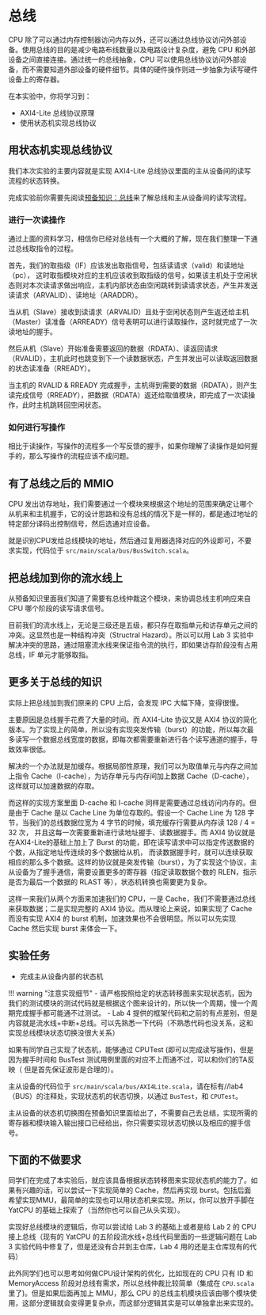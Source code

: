 # 总线

CPU 除了可以通过内存控制器访问内存以外，还可以通过总线协议访问外部设备。使用总线的目的是减少电路布线数量以及电路设计复杂度，避免 CPU 和外部设备之间直接连接。通过统一的总线抽象，CPU 可以使用总线协议访问外部设备，而不需要知道外部设备的硬件细节。具体的硬件操作则进一步抽象为读写硬件设备上的寄存器。

在本实验中，你将学习到：

- AXI4-Lite 总线协议原理
- 使用状态机实现总线协议

## 用状态机实现总线协议

我们本次实验的主要内容就是实现 AXI4-Lite 总线协议里面的主从设备间的读写流程的状态转换。

完成实验前你需要先阅读[预备知识：总线](../tutorial/bus.md)来了解总线和主从设备间的读写流程。

###  进行一次读操作
通过上面的资料学习，相信你已经对总线有一个大概的了解，现在我们整理一下通过总线取指令的过程。

首先，我们的取指级（IF）应该发出取指信号，包括读请求（valid）和读地址（pc），
这时取指模块对应的主机应该收到取指级的信号，如果该主机处于空闲状态则对本次读请求做出响应，主机内部状态由空闲跳转到读请求状态，产生并发送读请求（ARVALID）、读地址（ARADDR）。

当从机（Slave）接收到读请求（ARVALID）且处于空闲状态则产生返还给主机（Master）读准备（ARREADY）信号表明可以进行读取操作，这时就完成了一次读地址的握手。

然后从机（Slave）开始准备需要返回的数据（RDATA）、读返回请求（RVALID），主机此时也跳变到下一个读数据状态，产生并发出可以读取返回数据的状态读准备（RREADY）。

当主机的 RVALID & RREADY 完成握手，主机得到需要的数据（RDATA），则产生读完成信号（RREADY），把数据（RDATA）返还给取值模块，即完成了一次读操作，此时主机跳转回空闲状态。

###  如何进行写操作

相比于读操作，写操作的流程多一个写反馈的握手，如果你理解了读操作是如何握手的，那么写操作的流程应该不成问题。


## 有了总线之后的 MMIO

CPU 发出访存地址，我们需要通过一个模块来根据这个地址的范围来确定让哪个从机来和主机握手，它的设计思路和没有总线的情况下是一样的，都是通过地址的特定部分译码出控制信号，然后选通对应设备。

就是识别CPU发给总线模块的地址，然后通过复用器选择对应的外设即可，不要求实现，代码位于 `src/main/scala/bus/BusSwitch.scala`。

## 把总线加到你的流水线上

从预备知识里面我们知道了需要有总线仲裁这个模块，来协调总线主机响应来自 CPU 哪个阶段的读写请求信号。

目前我们的流水线上，无论是三级还是五级，都只存在取指单元和访存单元之间的冲突。这显然也是一种结构冲突（Structral Hazard）。所以可以用 Lab 3 实验中解决冲突的思路，通过阻塞流水线来保证指令流的执行，即如果访存阶段没有占用总线，IF 单元才能够取指。

## 更多关于总线的知识

实际上把总线加到我们原来的 CPU 上后，会发现 IPC 大幅下降，变得很慢。

主要原因是总线握手花费了大量的时间。而 AXI4-Lite 协议又是 AXI4 协议的简化版本。为了实现上的简单，所以没有实现突发传输（burst）的功能，所以每次最多读写一个数据总线宽度的数据，即每次都需要重新进行各个读写通道的握手，导致效率很低。

解决的一个办法就是加缓存。根据局部性原理，我们可以为取值单元与内存之间加上指令 Cache（I-cache），为访存单元与内存间加上数据 Cache（D-cache），这样就可以加速数据的存取。

而这样的实现方案里面 D-cache 和 I-cache 同样是需要通过总线访问内存的。但是由于 Cache 是以 Cache Line 为单位存取的。假设一个 Cache Line 为 128 字节，当我们的总线数据位宽为 4 字节的时候，填充缓存行需要从内存读 128 / 4 = 32 次，
并且这每一次需要重新进行读地址握手、读数据握手。而 AXI4 协议就是在AXI4-Lite的基础上加上了 Burst 的功能，即在读写请求中可以指定传送数据的个数，从指定地址传连续的多个数据给从机，
而读数据握手时，就可以连续获取相应的那么多个数据。这样的协议就是突发传输（burst），为了实现这个协议，主从设备为了握手通信，需要设置更多的寄存器（指定读取数据个数的 RLEN，指示是否为最后一个数据的 RLAST 等），状态机转换也需要更为复杂。

这样一来我们从两个方面来加速我们的 CPU，一是 Cache，我们不需要通过总线来获取数据；二是实现完整的 AXI4 协议。而从理论上来说，如果实现了 Cache 而没有实现 AXI4 的 burst 机制，加速效果也不会很明显。所以可以先实现 Cache 然后实现 burst 来体会一下。

## 实验任务

- 完成主从设备内部的状态机

!!! warning "注意实现细节"
    - 请严格按照给定的状态转移图来实现状态机，因为我们的测试模块的测试代码就是根据这个图来设计的，所以快一个周期，慢一个周期完成握手都可能通不过测试。
    - Lab 4 提供的框架代码和之前的有点差别，但是内容就是流水线+中断+总线。可以先熟悉一下代码（不熟悉代码也没关系，这和实现总线模块状态切换没很大关系）

如果有同学自己实现了状态机，能够通过 CPUTest (即可以完成读写操作)，但是因为握手时间和 BusTest 测试用例里面的对应不上而通不过，可以和你们的TA反映（ 但是首先保证波形是合理的）。

主从设备的代码位于 `src/main/scala/bus/AXI4Lite.scala`，请在标有//lab4（BUS）的注释处，实现状态机的状态切换，以通过 `BusTest`，和 `CPUTest`。

主从设备的状态机切换图在预备知识里面给出了，不需要自己去总结，实现所需的寄存器和模块输入输出接口已经给出，你只需要实现状态切换以及相应的握手信号。

## 下面的不做要求

同学们在完成了本实验后，就应该具备根据状态转移图来实现状态机的能力了。如果有兴趣的话，可以尝试一下实现简单的 Cache，然后再实现 burst。包括后面希望实现MMU，最简单的实现也可以用状态机来实现。所以，你可以放开手脚在 YatCPU 的基础上探索了（当然你也可以自己从头实现）。

实现好总线模块的逻辑后，你可以尝试给 Lab 3 的基础上或者是给 Lab 2 的 CPU 接上总线（现有的 YatCPU 的五阶段流水线+总线代码里面的一些逻辑问题在 Lab 3 实验代码中修复了，但是还没有合并到主仓库，Lab 4 用的还是主仓库现有的代码）

此外同学们也可以思考如何做CPU设计架构的优化，比如现在的 CPU 只有 ID 和 MemoryAccess 阶段对总线有需求，所以总线仲裁比较简单（集成在 `CPU.scala` 里了)。但是如果后面再加上 MMU，那么 CPU 的总线主机模块应该由哪个模块使用，这部分逻辑就会变得更复杂点，而这部分逻辑其实是可以单独拿出来实现的。

